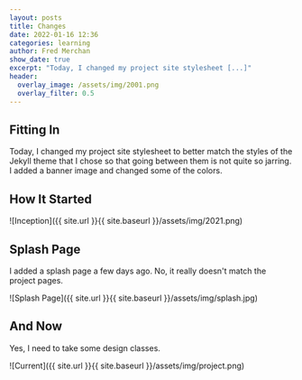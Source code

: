 ```yaml
---
layout: posts
title: Changes
date: 2022-01-16 12:36
categories: learning
author: Fred Merchan
show_date: true
excerpt: "Today, I changed my project site stylesheet [...]"
header:
  overlay_image: /assets/img/2001.png
  overlay_filter: 0.5
---
```


## Fitting In

Today, I changed my project site stylesheet to better match the styles of the Jekyll theme that I chose so that going between them is not quite so jarring. I added a banner image and changed some of the colors.

## How It Started

![Inception]({{ site.url }}{{ site.baseurl }}/assets/img/2021.png)

## Splash Page

I added a splash page a few days ago. No, it really doesn't match the project pages.

![Splash Page]({{ site.url }}{{ site.baseurl }}/assets/img/splash.jpg)

## And Now

Yes, I need to take some design classes.

![Current]({{ site.url }}{{ site.baseurl }}/assets/img/project.png)

